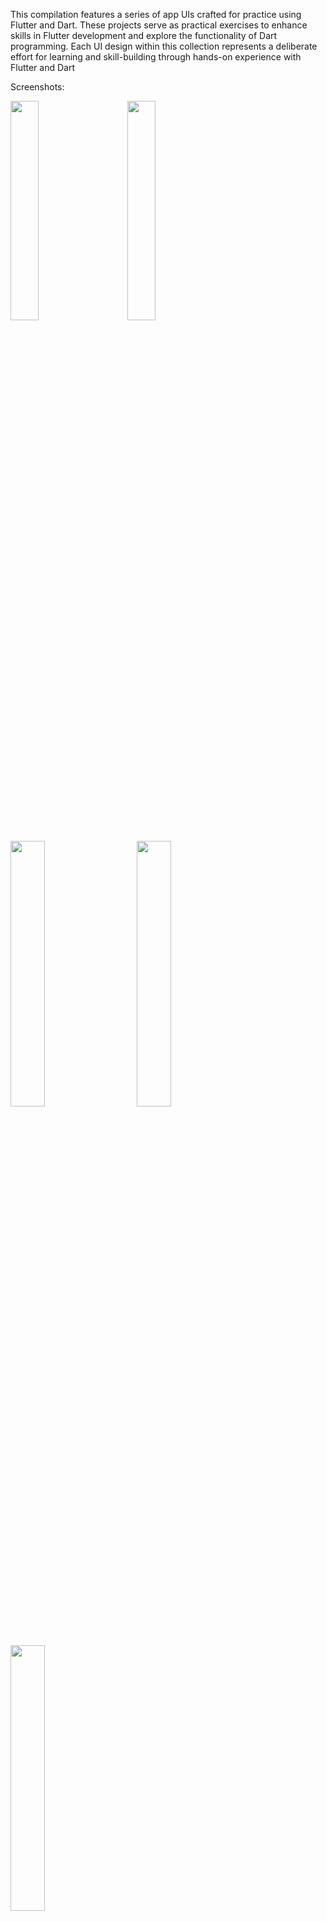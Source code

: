 This compilation features a series of app UIs crafted for practice using Flutter and Dart. These projects serve as practical exercises to enhance skills in Flutter development and explore the functionality of Dart programming. Each UI design within this collection represents a deliberate effort for learning and skill-building through hands-on experience with Flutter and Dart

Screenshots: 
<p>
   <img src="https://github.com/anurag-026/Flutter_UI/assets/90410697/8cfd67ca-8bec-4e18-b9c3-bf8085160fb0" width="30%" />
  &nbsp; &nbsp; &nbsp; &nbsp;
  <img src="https://github.com/anurag-026/Flutter_UI/assets/90410697/187a21e5-c26c-42d8-9d98-40bb683b4d1c" width="30%" />
</p>
<p float="left">
  <img src="https://github.com/anurag-026/Flutter_UI/assets/90410697/3b7b5c84-c8fe-45cd-9cca-20b9f6a35c3f" width="33%" />
  &nbsp; &nbsp; &nbsp; &nbsp;
  <img src="https://github.com/anurag-026/Flutter_UI/assets/90410697/1f0cf275-297a-4e68-92a2-ef2cf6fda984" width="33%" /> 
  &nbsp; &nbsp; &nbsp; &nbsp;
  <img src="https://github.com/anurag-026/Flutter_UI/assets/90410697/bc9499b1-8200-4f40-9235-f035cc7d28a6" width="33%" />
</p>

